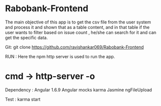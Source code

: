 # Rabobank-Frontend

The main objective of this app is to get the csv file from the user system and process it and shown that as a table content, and in that table if the user wants to filter based on issue count , he/she can search for it and can get the specific data.

Git:
git clone https://github.com/ravishankar069/Rabobank-Frontend

RUN :
Here the npm http server is used to run the app.
# cmd -> http-server -o

Dependency : 
Angular 1.6.9
Angular mocks
karma
Jasmine
ngFileUpload

Test : 
karma start




